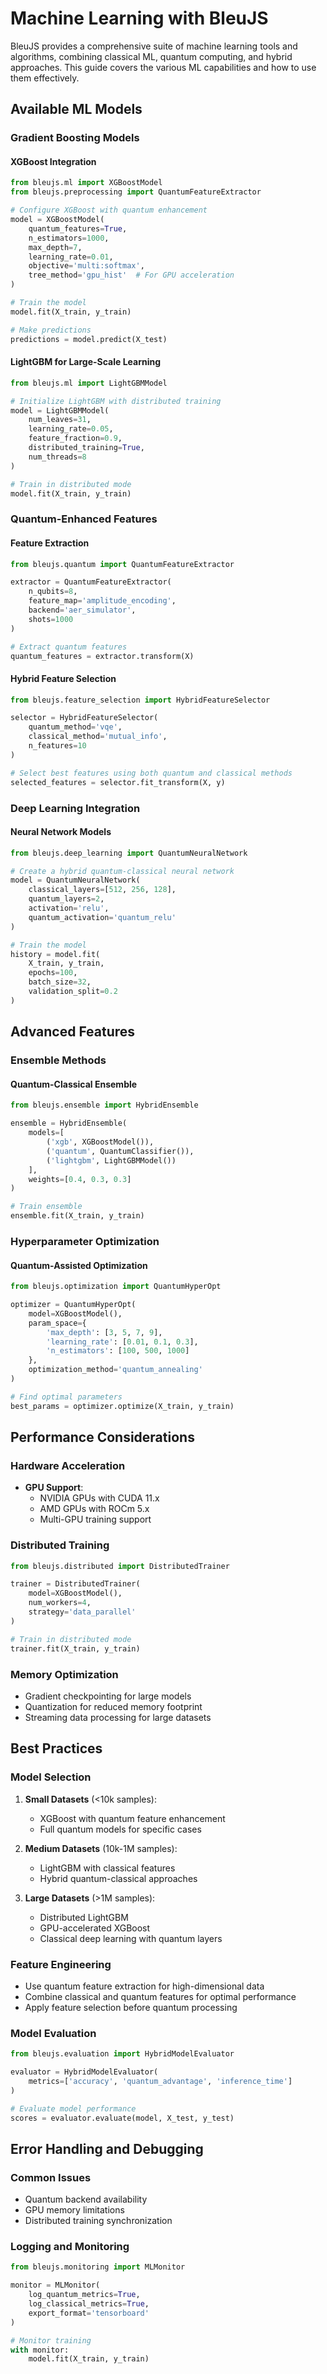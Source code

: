 # Machine Learning with BleuJS

BleuJS provides a comprehensive suite of machine learning tools and algorithms, combining classical ML, quantum computing, and hybrid approaches. This guide covers the various ML capabilities and how to use them effectively.

## Available ML Models

### Gradient Boosting Models

#### XGBoost Integration
```python
from bleujs.ml import XGBoostModel
from bleujs.preprocessing import QuantumFeatureExtractor

# Configure XGBoost with quantum enhancement
model = XGBoostModel(
    quantum_features=True,
    n_estimators=1000,
    max_depth=7,
    learning_rate=0.01,
    objective='multi:softmax',
    tree_method='gpu_hist'  # For GPU acceleration
)

# Train the model
model.fit(X_train, y_train)

# Make predictions
predictions = model.predict(X_test)
```

#### LightGBM for Large-Scale Learning
```python
from bleujs.ml import LightGBMModel

# Initialize LightGBM with distributed training
model = LightGBMModel(
    num_leaves=31,
    learning_rate=0.05,
    feature_fraction=0.9,
    distributed_training=True,
    num_threads=8
)

# Train in distributed mode
model.fit(X_train, y_train)
```

### Quantum-Enhanced Features

#### Feature Extraction
```python
from bleujs.quantum import QuantumFeatureExtractor

extractor = QuantumFeatureExtractor(
    n_qubits=8,
    feature_map='amplitude_encoding',
    backend='aer_simulator',
    shots=1000
)

# Extract quantum features
quantum_features = extractor.transform(X)
```

#### Hybrid Feature Selection
```python
from bleujs.feature_selection import HybridFeatureSelector

selector = HybridFeatureSelector(
    quantum_method='vqe',
    classical_method='mutual_info',
    n_features=10
)

# Select best features using both quantum and classical methods
selected_features = selector.fit_transform(X, y)
```

### Deep Learning Integration

#### Neural Network Models
```python
from bleujs.deep_learning import QuantumNeuralNetwork

# Create a hybrid quantum-classical neural network
model = QuantumNeuralNetwork(
    classical_layers=[512, 256, 128],
    quantum_layers=2,
    activation='relu',
    quantum_activation='quantum_relu'
)

# Train the model
history = model.fit(
    X_train, y_train,
    epochs=100,
    batch_size=32,
    validation_split=0.2
)
```

## Advanced Features

### Ensemble Methods

#### Quantum-Classical Ensemble
```python
from bleujs.ensemble import HybridEnsemble

ensemble = HybridEnsemble(
    models=[
        ('xgb', XGBoostModel()),
        ('quantum', QuantumClassifier()),
        ('lightgbm', LightGBMModel())
    ],
    weights=[0.4, 0.3, 0.3]
)

# Train ensemble
ensemble.fit(X_train, y_train)
```

### Hyperparameter Optimization

#### Quantum-Assisted Optimization
```python
from bleujs.optimization import QuantumHyperOpt

optimizer = QuantumHyperOpt(
    model=XGBoostModel(),
    param_space={
        'max_depth': [3, 5, 7, 9],
        'learning_rate': [0.01, 0.1, 0.3],
        'n_estimators': [100, 500, 1000]
    },
    optimization_method='quantum_annealing'
)

# Find optimal parameters
best_params = optimizer.optimize(X_train, y_train)
```

## Performance Considerations

### Hardware Acceleration
- **GPU Support**: 
  - NVIDIA GPUs with CUDA 11.x
  - AMD GPUs with ROCm 5.x
  - Multi-GPU training support

### Distributed Training
```python
from bleujs.distributed import DistributedTrainer

trainer = DistributedTrainer(
    model=XGBoostModel(),
    num_workers=4,
    strategy='data_parallel'
)

# Train in distributed mode
trainer.fit(X_train, y_train)
```

### Memory Optimization
- Gradient checkpointing for large models
- Quantization for reduced memory footprint
- Streaming data processing for large datasets

## Best Practices

### Model Selection
1. **Small Datasets** (<10k samples):
   - XGBoost with quantum feature enhancement
   - Full quantum models for specific cases

2. **Medium Datasets** (10k-1M samples):
   - LightGBM with classical features
   - Hybrid quantum-classical approaches

3. **Large Datasets** (>1M samples):
   - Distributed LightGBM
   - GPU-accelerated XGBoost
   - Classical deep learning with quantum layers

### Feature Engineering
- Use quantum feature extraction for high-dimensional data
- Combine classical and quantum features for optimal performance
- Apply feature selection before quantum processing

### Model Evaluation
```python
from bleujs.evaluation import HybridModelEvaluator

evaluator = HybridModelEvaluator(
    metrics=['accuracy', 'quantum_advantage', 'inference_time']
)

# Evaluate model performance
scores = evaluator.evaluate(model, X_test, y_test)
```

## Error Handling and Debugging

### Common Issues
- Quantum backend availability
- GPU memory limitations
- Distributed training synchronization

### Logging and Monitoring
```python
from bleujs.monitoring import MLMonitor

monitor = MLMonitor(
    log_quantum_metrics=True,
    log_classical_metrics=True,
    export_format='tensorboard'
)

# Monitor training
with monitor:
    model.fit(X_train, y_train)
``` 